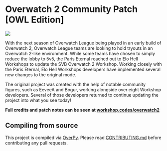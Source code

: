 # Overwatch 2 Community Patch [OWL Edition]

[![](https://i.imgur.com/ar0n5UV.jpeg)](https://workshop.codes/2TEBR)

With the next season of Overwatch League being played in an early build of Overwatch 2, Overwatch League teams are looking to hold tryouts in an Overwatch 2-like environment. While some teams have chosen to simply reduce the lobby to 5v5, the Paris Eternal reached out to Elo Hell Workshops to update the SVB Overwatch 2 Workshop. Working closely with the Paris Eternal, Elo Hell Workshops developers have implemented several new changes to the original mode.

The original project was created with the help of notable community figures, such as EeveeA and Bogur, working alongside over eight Workshop developers. Several of those developers returned to continue updating the project into what you see today!

**Full credits and patch notes can be seen at [workshop.codes/overwatch2](https://workshop.codes/2TEBR)**

## Compiling from source

This project is compiled via [OverPy](https://github.com/Zezombye/overpy). Please read [CONTRIBUTING.md](/CONTRIBUTING.md) before contributing any pull requests.
